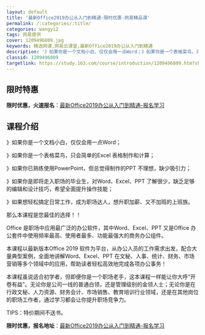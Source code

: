 ```yaml
---
layout: default
title: '最新Office2019办公从入门到精通-限时优惠-网易精品课'
permalink: /:categories/:title/
categories: wangyi2
tags: 网易提供
cover: 1209496809.jpg
keywords: 精选网课,网易云课堂,最新Office2019办公从入门到精通
description: '》如果你是一个文档小白，仅仅会用一点Word；》如果你是一个表格菜鸟，只会简单的Excel表格制作和计算；》如果你已熟练'
classid: 1209496809
targetlink: https://study.163.com/course/introduction/1209496809.htm?share=1&shareId=1025206652&utm_campaign=share&utm_medium=iphoneShare&utm_source=&utm_u=1025206652
---
```


## 限时特惠

**限时优惠，火速报名**：[最新Office2019办公从入门到精通-报名学习](https://study.163.com/course/introduction/1209496809.htm?share=1&shareId=1025206652&utm_campaign=share&utm_medium=iphoneShare&utm_source=&utm_u=1025206652)

## 课程介绍

》如果你是一个文档小白，仅仅会用一点Word；

》如果你是一个表格菜鸟，只会简单的Excel 表格制作和计算；

》如果你已熟练使用PowerPoint，但总觉得制作的PPT 不理想，缺少吸引力；

》如果你是即将走入职场的毕业生，对Word、Excel、PPT 了解很少，缺乏足够的编辑和设计技巧，希望全面提升操作技能；

》如果想轻松搞定日常工作，成为职场达人，想升职加薪、又不加班的上班族。

那么本课程是您最佳的选择！！

Office 是职场中应用最广泛的办公软件，其中Word、Excel、PPT 又是Office 办公套件中使用频率最高、使用者最多、功能最强大的商务办公组件。

本课程以最新版本Office 2019 软件为平台，从办公人员的工作需求出发，配合大量典型案例，全面地讲解Word、Excel、PPT 在文秘、人事、统计、财务、市场营销等多个领域中的应用，帮助读者轻松高效地完成各项办公事务！

本课程虽说适合初学者，但即便你是一个职场老手，这本课程一样能让你大呼“开卷有益”。无论你是公司一线的普通白领，还是管理级别的金领人士；无论你是在行政文秘、人力资源、财务会计、市场销售、教育培训行业领域，还是在其他岗位的职场工作者，通过学习都会让你提升职场竞争力。

TIPS：特价期间不送书。

**限时优惠，报名地址**：[最新Office2019办公从入门到精通-报名学习](https://study.163.com/course/introduction/1209496809.htm?share=1&shareId=1025206652&utm_campaign=share&utm_medium=iphoneShare&utm_source=&utm_u=1025206652)


